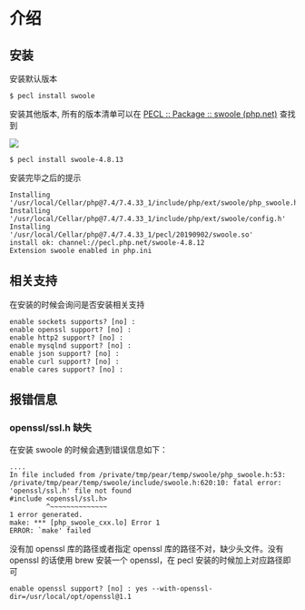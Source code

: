 # 介绍

## 安装

安装默认版本

```
$ pecl install swoole
```

安装其他版本, 所有的版本清单可以在 [PECL :: Package :: swoole (php.net)](https://pecl.php.net/package/swoole) 查找到

![](https://file.wulicode.com/doc/20230508/1683541593696.png)



```
$ pecl install swoole-4.8.13
```

安装完毕之后的提示

```
Installing '/usr/local/Cellar/php@7.4/7.4.33_1/include/php/ext/swoole/php_swoole.h'
Installing '/usr/local/Cellar/php@7.4/7.4.33_1/include/php/ext/swoole/config.h'
Installing '/usr/local/Cellar/php@7.4/7.4.33_1/pecl/20190902/swoole.so'
install ok: channel://pecl.php.net/swoole-4.8.12
Extension swoole enabled in php.ini
```

## 相关支持

在安装的时候会询问是否安装相关支持

```
enable sockets supports? [no] : 
enable openssl support? [no] : 
enable http2 support? [no] : 
enable mysqlnd support? [no] : 
enable json support? [no] : 
enable curl support? [no] : 
enable cares support? [no] : 
```

## 报错信息

### openssl/ssl.h 缺失

在安装 swoole 的时候会遇到错误信息如下：

```
....
In file included from /private/tmp/pear/temp/swoole/php_swoole.h:53:
/private/tmp/pear/temp/swoole/include/swoole.h:620:10: fatal error: 'openssl/ssl.h' file not found
#include <openssl/ssl.h>
         ^~~~~~~~~~~~~~~
1 error generated.
make: *** [php_swoole_cxx.lo] Error 1
ERROR: `make' failed
```

没有加 openssl 库的路径或者指定 openssl 库的路径不对，缺少头文件。没有 openssl 的话使用 brew 安装一个 openssl，在 pecl 安装的时候加上对应路径即可

```
enable openssl support? [no] : yes --with-openssl-dir=/usr/local/opt/openssl@1.1
```